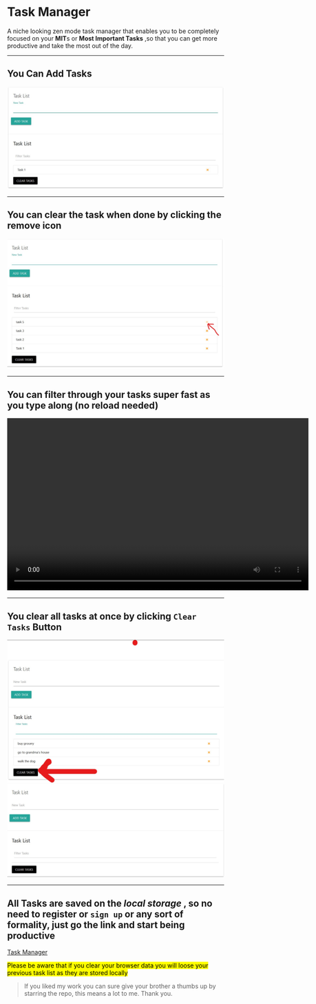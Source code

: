 #							Task Manager
A niche looking zen mode task manager that enables you to be completely focused on your **MIT**s or **Most Important Tasks** ,so that you can get more productive and take the most out of the day.

---



## You Can Add Tasks
![Adding Task](./resources/pic%201.jpg)

---
## You can clear the task when done  by clicking the remove icon
![clearing task](./resources/pic3.jpg)

---
## You can filter through your tasks super fast as you type along (no reload needed)
<video src="./resources/filter.mp4" type="video/mp4" width="700" height="400" autoplay></video>

---
## You clear all tasks at once by clicking `Clear Tasks` Button
![clear tasks](./resources/pic%204.jpg)
![blank screen](./resources/pic%202.jpg)

---
## All Tasks are saved on the *local storage* , so no need to **register** or `sign up` or any sort of formality, just go the link and start being productive

[Task Manager](https://mahabubarafat.github.io/taskmanager/)

<mark> Please be aware that if you clear your browser data you will loose your previous task list as they are stored locally </mark>


> If you liked my work you can sure give your brother a thumbs up by starring the repo, this means a lot to me. Thank you.
